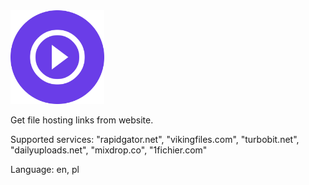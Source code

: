 <img src="https://github.com/dawid9707/Hosting-Links-Finder/blob/main/icon.png" width="150" height="150">

Get file hosting links from website.

Supported services:
"rapidgator.net",
"vikingfiles.com",
"turbobit.net",
"dailyuploads.net",
"mixdrop.co",
"1fichier.com"

Language: en, pl
